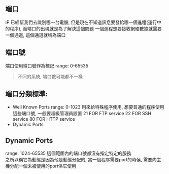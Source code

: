 ## 端口
IP 已經幫我們去識別哪一台電腦, 但是現在不知道訊息要發給哪一個進程(運行中的程序), 而端口的出現就是為了解決這個問題
一個進程想要接收網絡數據就需要一個通道, 這個通道就稱為端口
## 端口號
端口使用端口號作為標記
range: 0-65535
> 不同的系統, 端口數可能都不一樣
## 端口分類標準:
- Well Known Ports
range: 0-1023
用來給特殊程序使用, 想要普通的程序使用這些端口號, 一般要超級管理員設置
21 FOR FTP service
22 FOR SSH service
80 FOR HTTP service
- Dynamic Ports 
## Dynamic Ports
range: 1024-65535
這個範圍內的端口號都沒有指定特定的服務  
之所以稱它為動態是因為他是動態分配的, 當一個程序需要port的時侯, 需要向主機分配一個未被使用的port供它使用
